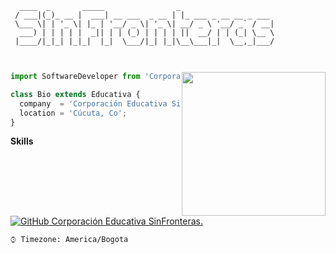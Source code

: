 ```Texto
  ____  _       _____                _                     
 / ___|(_)_ __ |  ___| __ ___  _ __ | |_ ___ _ __ __ _ ___ 
 \___ \| | '_ \| |_ | '__/ _ \| '_ \| __/ _ \ '__/ _` / __|
  ___) | | | | |  _|| | | (_) | | | | ||  __/ | | (_| \__ \
 |____/|_|_| |_|_|  |_|  \___/|_| |_|\__\___|_|  \__,_|___/
                                                           


```

<img align='right' src="https://media.giphy.com/media/scZPhLqaVOM1qG4lT9/giphy.gif" width="230">
 
</em></p>


```javascript
import SoftwareDeveloper from 'Corporación Educativa SinFronteras';

class Bio extends Educativa {
  company  = 'Corporación Educativa SinFronteras';
  location = 'Cúcuta, Co';
}

```

**Skills** 
[![GitHub Corporación Educativa SinFronteras.](https://img.shields.io/github/followers/Corporacion-Educativa-SinFronteras?label=follow&style=social)](https://github.com/Corporacion-Educativa-SinFronteras) 

```text
⌚︎ Timezone: America/Bogota

```
